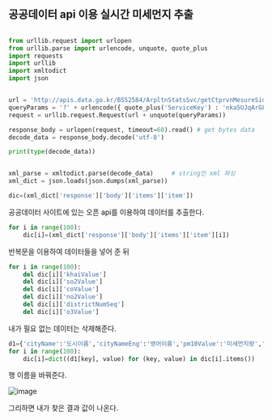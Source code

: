 ## 공공데이터 api 이용 실시간 미세먼지 추출

```python

from urllib.request import urlopen
from urllib.parse import urlencode, unquote, quote_plus
import requests
import urllib
import xmltodict
import json


url = 'http://apis.data.go.kr/B552584/ArpltnStatsSvc/getCtprvnMesureSidoLIst'
queryParams = '?' + urlencode({ quote_plus('ServiceKey') : 'nka5UJqArGL%2BTeI4C6FrpoXxRLjzb02sB3iHQucWdOGDycY%2Byvb3h9s6o4ZC852hKXey83hMKTy1Ng6u3k4gPA%3D%3D', quote_plus('returnType') : 'xml', quote_plus('numOfRows') : '100', quote_plus('pageNo') : '1', quote_plus('sidoName') : '%EC%84%9C%EC%9A%B8', quote_plus('searchCondition'):'DAILY' })
request = urllib.request.Request(url + unquote(queryParams))

response_body = urlopen(request, timeout=60).read() # get bytes data
decode_data = response_body.decode('utf-8')

print(type(decode_data))


xml_parse = xmltodict.parse(decode_data)     # string인 xml 파싱
xml_dict = json.loads(json.dumps(xml_parse))

dic=(xml_dict['response']['body']['items']['item'])

```
공공데이터 사이트에 있는 오픈 api를 이용하여 데이터를 추출한다.

```python
for i in range(100):
    dic[i]=(xml_dict['response']['body']['items']['item'][i])
```

반복문을 이용하여 데이터들을 넣어 준 뒤

```python
for i in range(100):
    del dic[i]['khaiValue']
    del dic[i]['so2Value']
    del dic[i]['coValue']
    del dic[i]['no2Value']
    del dic[i]['districtNumSeq']
    del dic[i]['o3Value']
```
내가 필요 없는 데이터는 삭제해준다.

```python
d1={'cityName':'도시이름','cityNameEng':'영어이름','pm10Value':'미세먼지량','dataTime':'측정시간','pm25Value':'미세먼지량2','sidoName':'도시'}
for i in range(100):
    dic[i]=dict((d1[key], value) for (key, value) in dic[i].items())
```
행 이름을 바꿔준다.<br>

![image](https://user-images.githubusercontent.com/77717717/125746188-4f85eb46-9075-4e82-845a-8af64b581b24.png)

그리하면 내가 찾은 결과 값이 나온다.
